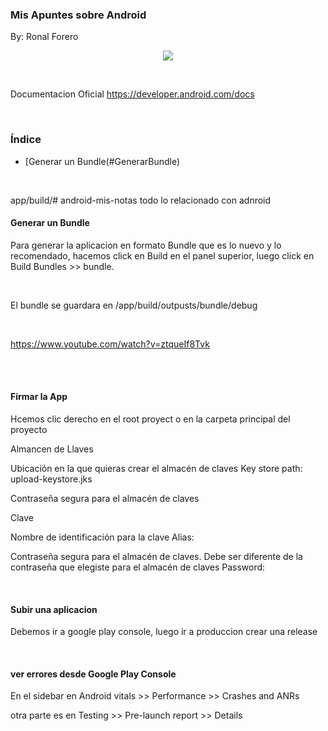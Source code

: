 
### Mis Apuntes sobre Android
By: Ronal Forero

<p align="center"><img src="https://technodeviser.com/wp-content/uploads/2018/05/android-apps-development.jpg"></p>  

 <br/>

Documentacion Oficial https://developer.android.com/docs

 <br/>

### Índice 
* [Generar un Bundle(#GenerarBundle)

 <br/>

app/build/# android-mis-notas
todo lo relacionado con adnroid

<a name="GenerarBundle"></a>
#### Generar un Bundle
Para generar la aplicacion en formato Bundle que es lo nuevo y lo recomendado, hacemos click en Build en el panel superior, luego click
en Build Bundles >> bundle.

</br>

El bundle se guardara en /app/build/outpusts/bundle/debug 

</br>

https://www.youtube.com/watch?v=ztqueIf8Tvk

</br>

</br>

#### Firmar la App
Hcemos clic derecho en el root proyect o en la carpeta principal del proyecto

Almancen de Llaves

Ubicación en la que quieras crear el almacén de claves
Key store path: upload-keystore.jks 

Contraseña segura para el almacén de claves

Clave

Nombre de identificación para la clave
Alias: 

Contraseña segura para el almacén de claves. Debe ser diferente de la contraseña que elegiste para el almacén de claves
Password: 

</br>

#### Subir una aplicacion
Debemos ir a google play console, luego ir a produccion crear una release

</br>

#### ver errores desde Google Play Console 
En el sidebar en Android vitals >> Performance >> Crashes and ANRs

otra parte es en Testing >> Pre-launch report >> Details
